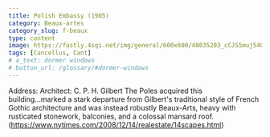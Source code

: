 ```yaml
---
title: Polish Embassy (1905)
category: Beaux-artes
category_slug: f-beaux
type: content
image: https://fastly.4sqi.net/img/general/600x600/48035203_cCJS5muj54GSmJkttgAc2MJAZVnEGY3tlcMDUVFAH3w.jpg
tags: [Cancellus, Cant]
# a_text: dormer windows
# button_url: /glossary/#dormer-windows
---
```


Address:
Architect: C. P. H. Gilbert
The Poles acquired this building...marked a stark departure from Gilbert's traditional style of French Gothic architecture and was instead robustly Beaux-Arts, heavy with rusticated stonework, balconies, and a colossal mansard roof. (https://www.nytimes.com/2008/12/14/realestate/14scapes.html) 
